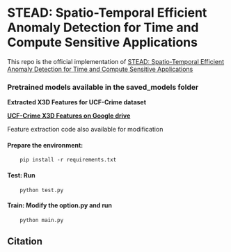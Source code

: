 # STEAD: Spatio-Temporal Efficient Anomaly Detection for Time and Compute Sensitive Applications

This repo is the official implementation of [STEAD: Spatio-Temporal Efficient Anomaly Detection for Time and Compute Sensitive Applications]()  

### Pretrained models available in the saved_models folder

**Extracted X3D Features for UCF-Crime dataset**

[**UCF-Crime X3D Features on Google drive**](https://drive.google.com/file/d/1LBTddU2mKuWvpbFOrqylJrZQ4u-U-zxG/view?usp=sharing)  

Feature extraction code also available for modification  

#### Prepare the environment: 
        pip install -r requirements.txt
#### Test: Run 
        python test.py
#### Train: Modify the option.py and run 
        python main.py

## Citation
